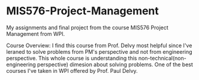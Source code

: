 # MIS576-Project-Management
My assignments and final project from the course MIS576 Project Management from WPI.

Course Overview: I find this course from Prof. Delvy most helpful since I've leraned to solve problems from PM's perspective and not from engineering perspective.
This whole course is understanding this non-technical(non-engineering perspective) dimesion about solving problems. One of the best courses I've taken in WPI offered by Prof. Paul Delvy.
